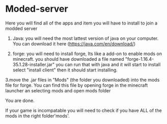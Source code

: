 # Moded-server

Here you will find all of the apps and item you will have to install to join a modded server

1. Java: you will need the most lattest version of java on your computer.
You can download it here (https://java.com/en/download/)

2. forge: you will need to install forge, Its like a add-on to enable mods on minecraft. you should have downloaded a file named "forge-1.16.4-35.1.28-installer.jar" you can run that with java and it will start to install
select "install client" then it should start installing.

3.move the .jar files in "Mods" (the folder you downloaded) into the mods file for forge. You can find this file by opening forge in the minecraft launcher an selecting mods and open mods folder

You are done. 

If your game is incompatable you will need to check if you have ALL of the mods in the right folder'mods'.
